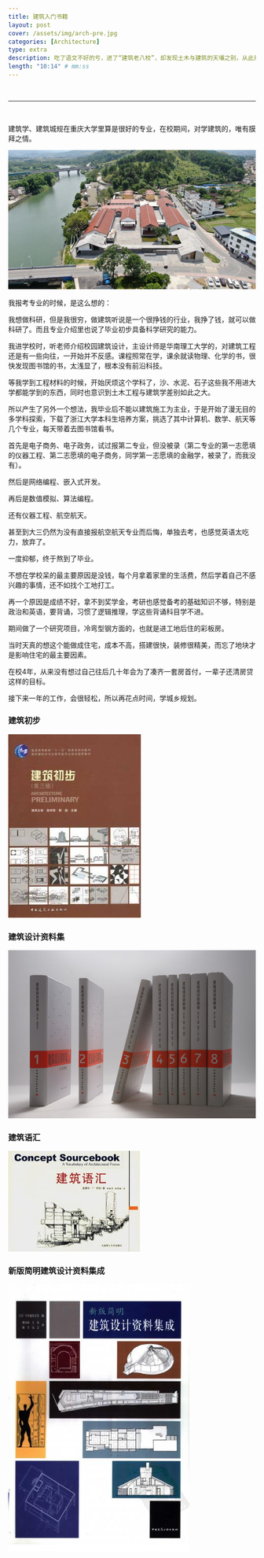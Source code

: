 ```yaml
---
title: 建筑入门书籍
layout: post
cover: /assets/img/arch-pre.jpg
categories: [Architecture]
type: extra
description: 吃了语文不好的亏，进了“建筑老八校”，却发现土木与建筑的天壤之别，从此开始了充满遗憾的求学历程，好在完整的读完了。
length: "10:14" # mm:ss
---
```


<br>
<hr>
<br>

建筑学、建筑城规在重庆大学里算是很好的专业，在校期间，对学建筑的，唯有膜拜之情。

![alt 建筑初步](/assets/img/arch-2.jpg)

我报考专业的时候，是这么想的：

我想做科研，但是我很穷，做建筑听说是一个很挣钱的行业，我挣了钱，就可以做科研了。而且专业介绍里也说了毕业初步具备科学研究的能力。

我进学校时，听老师介绍校园建筑设计，主设计师是华南理工大学的，对建筑工程还是有一些向往，一开始并不反感。课程照常在学，课余就读物理、化学的书，很快发现图书馆的书，太浅显了，根本没有前沿科技。

等我学到工程材料的时候，开始厌烦这个学科了，沙、水泥、石子这些我不用进大学都能学到的东西，同时也意识到土木工程与建筑学差别如此之大。

所以产生了另外一个想法，我毕业后不能以建筑施工为主业，于是开始了漫无目的多学科探索，下载了浙江大学本科生培养方案，挑选了其中计算机、数学、航天等几个专业，每天带着去图书馆看书。

首先是电子商务、电子政务，试过报第二专业，但没被录（第二专业的第一志愿填的仪器工程、第二志愿填的电子商务，同学第一志愿填的金融学，被录了，而我没有）。

然后是网络编程、嵌入式开发。

再后是数值模拟、算法编程。

还有仪器工程、航空航天。

甚至到大三仍然为没有直接报航空航天专业而后悔，单独去考，也感觉英语太吃力，放弃了。

一度抑郁，终于熬到了毕业。

不想在学校呆的最主要原因是没钱，每个月拿着家里的生活费，然后学着自己不感兴趣的事情，还不如找个工地打工。

再一个原因是成绩不好，拿不到奖学金，考研也感觉备考的基础知识不够，特别是政治和英语，要背诵，习惯了逻辑推理，学这些背诵科目学不进。

期间做了一个研究项目，冷弯型钢方面的，也就是进工地后住的彩板房。

当时天真的想这个能做成住宅，成本不高，搭建很快，装修很精美，而忘了地块才是影响住宅的最主要因素。

在校4年，从来没有想过自己往后几十年会为了凑齐一套房首付，一辈子还清房贷这样的目标。


接下来一年的工作，会很轻松，所以再花点时间，学城乡规划。







### 建筑初步

![alt 建筑初步](/assets/img/arch-pre.jpg)


### <!-- 建筑设计教程 -->


### 建筑设计资料集

![alt 建筑设计资料集](/assets/img/arch-lib.jpg)

### 建筑语汇

![alt 建筑语汇](/assets/img/arch-voc.jpg)

### 新版简明建筑设计资料集成

![alt 新版简明建筑设计资料集成](/assets/img/arch-simp.jpg)

